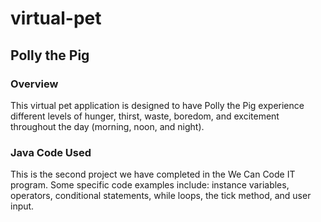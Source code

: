 # virtual-pet
## Polly the Pig
### Overview
This virtual pet application is designed to have Polly the Pig experience different levels of hunger, thirst, waste, boredom, and excitement throughout the day (morning, noon, and night).  

### Java Code Used
This is the second project we have completed in the We Can Code IT program. Some specific code examples include: instance variables, operators, conditional statements, while loops, the tick method, and user input. 
